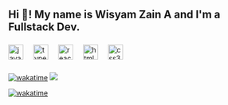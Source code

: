  <h2 align="left">Hi 👋! My name is Wisyam Zain A and I'm a Fullstack Dev.</h2>
  
###

<div align="left">
  <img src="https://cdn.jsdelivr.net/gh/devicons/devicon/icons/javascript/javascript-original.svg" height="30" alt="javascript logo"  />
  <img width="12" />
  <img src="https://cdn.jsdelivr.net/gh/devicons/devicon/icons/typescript/typescript-original.svg" height="30" alt="typescript logo"  />
  <img width="12" />
  <img src="https://cdn.jsdelivr.net/gh/devicons/devicon/icons/react/react-original.svg" height="30" alt="react logo"  />
  <img width="12" />
  <img src="https://cdn.jsdelivr.net/gh/devicons/devicon/icons/html5/html5-original.svg" height="30" alt="html5 logo"  />
  <img width="12" />
  <img src="https://cdn.jsdelivr.net/gh/devicons/devicon/icons/css3/css3-original.svg" height="30" alt="css3 logo"  />
</div>

###
[![wakatime](https://wakatime.com/badge/user/bc6c7035-c7e8-4a86-b35f-04f446663b94.svg)](https://wakatime.com/@bc6c7035-c7e8-4a86-b35f-04f446663b94)
![](https://komarev.com/ghpvc/?username=Wisyam&label=Profile%20views&color=0e75b6&style=flat)


[![wakatime](https://github-readme-stats.vercel.app/api/wakatime?username=Wisyam&layout=compact&theme=holi)](https://wakatime.com/@Wisyam)
###
